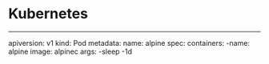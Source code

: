 # Kubernetes
---
apiversion: v1
kind: Pod
metadata: 
  name: alpine
spec:
  containers:
    -name: alpine
     image: alpinec
     args:
       -sleep
       -1d
